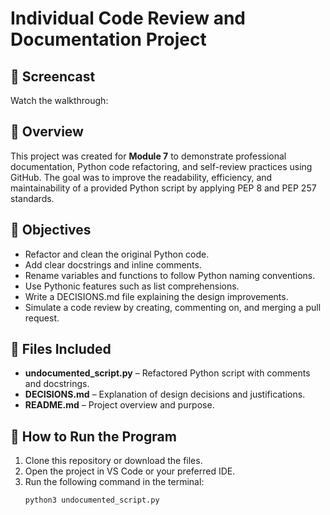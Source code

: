 
# Individual Code Review and Documentation Project

## 🎥 Screencast
Watch the walkthrough: [
](https://mycourses.csp.edu/d2l/le/lessons/32575/topics/838545) 

## 📘 Overview
This project was created for **Module 7** to demonstrate professional documentation, Python code refactoring, and self-review practices using GitHub. The goal was to improve the readability, efficiency, and maintainability of a provided Python script by applying PEP 8 and PEP 257 standards.

## 🧠 Objectives
- Refactor and clean the original Python code.
- Add clear docstrings and inline comments.
- Rename variables and functions to follow Python naming conventions.
- Use Pythonic features such as list comprehensions.
- Write a DECISIONS.md file explaining the design improvements.
- Simulate a code review by creating, commenting on, and merging a pull request.

## 🧩 Files Included
- **undocumented_script.py** – Refactored Python script with comments and docstrings.
- **DECISIONS.md** – Explanation of design decisions and justifications.
- **README.md** – Project overview and purpose.

## 🧪 How to Run the Program
1. Clone this repository or download the files.  
2. Open the project in VS Code or your preferred IDE.  
3. Run the following command in the terminal:
   ```bash
   python3 undocumented_script.py
